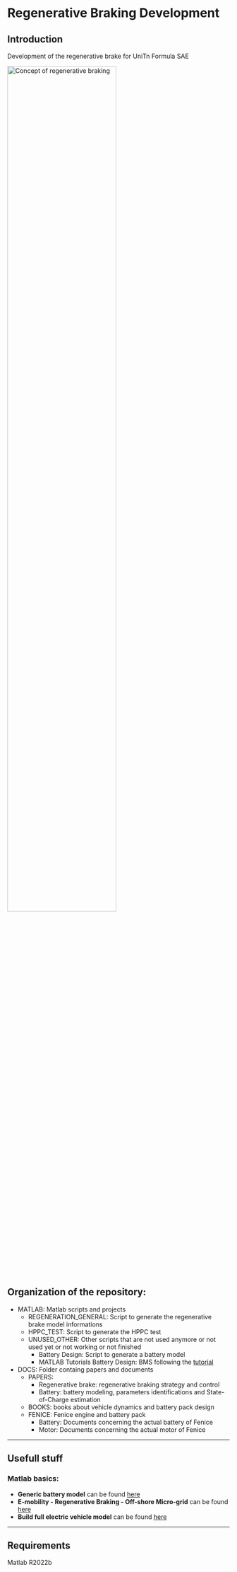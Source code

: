 # Regenerative Braking Development
## Introduction
Development of the regenerative brake for UniTn Formula SAE


<img alt="Concept of regenerative braking" src="https://user-images.githubusercontent.com/81318686/203870797-333f265f-15d4-43d7-b862-97a1fa15ece7.png" width="70%">

## Organization of the repository:
- MATLAB: Matlab scripts and projects
	- REGENERATION_GENERAL: Script to generate the regenerative brake model informations
	- HPPC_TEST: Script to generate the HPPC test
	- UNUSED_OTHER: Other scripts that are not used anymore or not used yet or not working or not finished
		- Battery Design: Script to generate a battery model 
		- MATLAB Tutorials Battery Design: BMS following the [tutorial](https://youtube.com/playlist?list=PLn8PRpmsu08pYXwR-qihN6abrK3Io97NN) 
- DOCS: Folder containg papers and documents 
	- PAPERS:
		- Regenerative brake: regenerative braking strategy and control
		- Battery: battery modeling, parameters identifications and State-of-Charge estimation 
	- BOOKS: books about vehicle dynamics and battery pack design
	- FENICE: Fenice engine and battery pack
		- Battery: Documents concerning the actual battery of Fenice 
		- Motor: Documents concerning the actual motor of Fenice
---
## Usefull stuff

### Matlab basics:
- **Generic battery model** can be found [here](https://www.mathworks.com/help/sps/powersys/ref/battery.html;jsessionid=84a6e893e970a46d6e4878e6924d)
- **E-mobility - Regenerative Braking - Off-shore Micro-grid** can be found [here](https://it.mathworks.com/matlabcentral/fileexchange/62092-e-mobility-regenerative-braking-off-shore-micro-grid)
- **Build full electric vehicle model** can be found [here](https://it.mathworks.com/help/autoblks/ug/explore-the-electric-vehicle-reference-application.html?searchHighlight=battery%20regenerative&s_tid=srchtitle_battery%20regenerative_5)
---
## Requirements
Matlab R2022b
